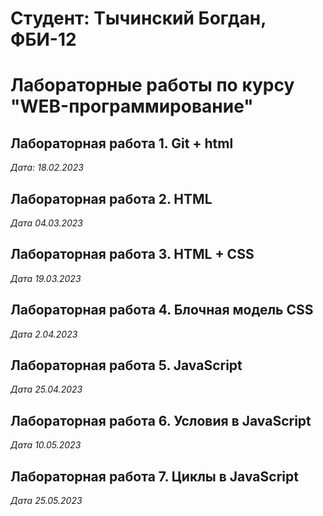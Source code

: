 # Студент: Тычинский Богдан, ФБИ-12

# Лабораторные работы по курсу "WEB-программирование"

## Лабораторная работа 1. Git + html

*Дата: 18.02.2023*

## Лабораторная работа 2. HTML

*Дата 04.03.2023*


## Лабораторная работа 3. HTML + CSS

*Дата 19.03.2023*

## Лабораторная работа 4. Блочная модель CSS

*Дата 2.04.2023*

## Лабораторная работа 5. JavaScript

*Дата 25.04.2023*


## Лабораторная работа 6. Условия в JavaScript

*Дата 10.05.2023*


## Лабораторная работа 7. Циклы в JavaScript

*Дата 25.05.2023*



